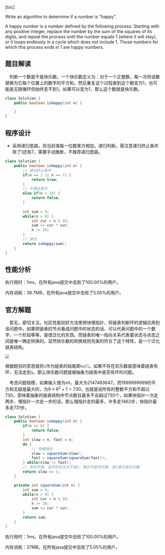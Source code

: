 [toc]

Write an algorithm to determine if a number is "happy".

A happy number is a number defined by the following process: Starting with any positive integer, replace the number by the sum of the squares of its digits, and repeat the process until the number equals 1 (where it will stay), or it loops endlessly in a cycle which does not include 1. Those numbers for which this process ends in 1 are happy numbers.



## 题目解读

&emsp;判断一个数是不是快乐数。一个快乐数定义为：对于一个正整数，每一次将该数替换为它每个位置上的数字的平方和，然后重复这个过程直到这个数变为1，也可能是无限循环但始终变不到1。如果可以变为1，那么这个数就是快乐数。

```java
class Solution {
    public boolean isHappy(int n) {

    }
}
```

## 程序设计

* 采用递归思路，将当前值每一位数乘方相加，递归判断。需注意递归终止条件除了1还有7，需要手动推断，不推荐递归思路。

```java
class Solution {
    public boolean isHappy(int n) {
        // 递归终止条件
        if(n == 1 || n == 7) {
            return true;
        }
        // 不满足条件
        else if(n < 10) {
            return false;
        }
        
        int sum = 0;
        while(n > 0) {
            int cur = n % 10;
            sum += cur * cur;
            n /= 10;
        }
        // 递归
        return isHappy(sum);
    }
}
```

## 性能分析

执行用时：1ms，在所有java提交中击败了100.00%的用户。

内存消耗：36.7MB，在所有java提交中击败了5.05%的用户。

## 官方解题

&emsp;暂无，密切关注。社区性能较好方法使用快慢指针，将链表判断环的逻辑应用到该问题中。如果把链表的节点看成问题中的状态的话，可以代表问题中的一个数字、一个阶段等等，是很泛化的东西。而链表的唯一指向关系代表着状态与状态之间是唯一确定转换的。显然快乐数的转换规则完美的符合了这个特性，是一个泛化链表结构。

<img src="../images/#202.png" style="zoom: 80%;" />

根据题目的意思就将`1`作为链表的结尾即`null`。如果不存在欢乐数就意味着链表有环，无法走到`1`。那么快乐数问题就被抽象为链表中是否有环的问题。

&emsp;考虑问题规模，如果输入值为int，最大为2147483647。而1999999999的平方和无疑是最大的，为$9 \times 9^2 + 1 = 730$。也就是说所有的整数平方和不超过730，意味着抽象的链表结构中节点数目最多不会超过730个，如果快指针一次走两步、慢指针一次走一步的话，那么慢指针走的最多，许多走1462步，快指针最多走731步。

```java
class Solution {
    public boolean isHappy(int n) {
        if(n <= 0) {
            return false;
        }
        int slow = n, fast = n;
        do {
            // 快慢指针
            slow = squareSum(slow);
            fast = squareSum(squareSum(fast));
        } while(slow != fast);
        // 存在环路，且环的交叉点不是1，表示不是欢乐数，是1表示是欢乐数
        return slow == 1;
    }

    private int squareSum(int n) {
        int sum = 0;
        while(n > 0) {
            int cur = n % 10;
            n /= 10;
            sum += cur * cur;
        }
        return sum;
    }
}
```

执行用时：1ms，在所有java提交中击败了100.00%的用户。

内存消耗：37MB，在所有java提交中击败了5.05%的用户。